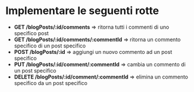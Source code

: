# Implementare le seguenti rotte

- **GET /blogPosts/:id/comments** => ritorna tutti i commenti di uno specifico post
- **GET /blogPosts/:id/comments/:commentId** => ritorna un commento specifico di un post specifico
- **POST /blogPosts/:id** => aggiungi un nuovo commento ad un post specifico
- **PUT /blogPosts/:id/comment/:commentId** => cambia un commento di un post specifico
- **DELETE /blogPosts/:id/comment/:commentId** => elimina un commento specifico da un post specifico
